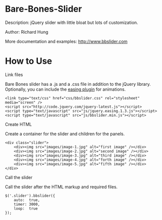 Bare-Bones-Slider
=================

Description: jQuery slider with little bloat but lots of customization.

Author: Richard Hung

More documentation and examples: http://www.bbslider.com

How to Use
==========

Link files

Bare Bones slider has a .js and a .css file in addition to the jQuery library. Optionally, you can include the <a href="http://gsgd.co.uk/sandbox/jquery/easing/" target="_blank">easing plugin</a> for animations.
```
<link type="text/css" href="css/bbslider.css" rel="stylesheet" media="screen" />
<script src="http://code.jquery.com/jquery-latest.js"></script>
<script type="text/javascript" src="js/jquery.easing.1.3.js"></script>
<script type="text/javascript" src="js/bbslider.min.js"></script>
```
Create HTML

Create a container for the slider and children for the panels.
```
<div class="slider">
    <div><img src="images/image-1.jpg" alt="first image" /></div>
    <div><img src="images/image-2.jpg" alt="second image" /></div>
    <div><img src="images/image-3.jpg" alt="third image" /></div>
    <div><img src="images/image-4.jpg" alt="forth image" /></div>
    <div><img src="images/image-5.jpg" alt="fifth image" /></div>
</div>
```

Call the slider

Call the slider after the HTML markup and required files.
```
$('.slider').bbslider({
    auto:  true,
    timer: 3000,
    loop:  true
});
```
